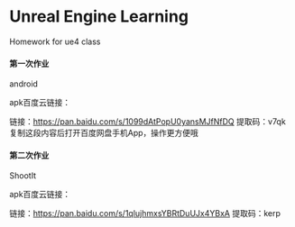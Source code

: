 # Unreal Engine Learning
 Homework for ue4 class

#### 第一次作业

android

apk百度云链接：

链接：https://pan.baidu.com/s/1099dAtPopU0yansMJfNfDQ 
提取码：v7qk 
复制这段内容后打开百度网盘手机App，操作更方便哦

#### 第二次作业

ShootIt

apk百度云链接：

链接：https://pan.baidu.com/s/1qlujhmxsYBRtDuUJx4YBxA 
提取码：kerp 
